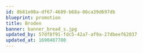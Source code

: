 ```yaml
---
id: 8b81e08a-df67-4689-b68a-86ca39d697db
blueprint: promotion
title: Broden
banner: banner_bread_s.jpg
updated_by: 57df8f91-fdc5-42a7-af9a-27dbeef62037
updated_at: 1690487780
---
```

